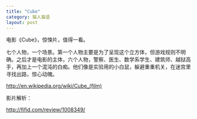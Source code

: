 ```yaml
---
title: "Cube"
category: 猫人猫语
layout: post
---
```

电影《Cube》，惊悚片，值得一看。



七个人物，一个场景。第一个人物主要是为了呈现这个立方体，但游戏规则不明确。之后才是电影的主体，六个人物，警察、医生、数学系学生、建筑师、越狱高手，再加上一个混沌的白痴。他们像是实验用的小白鼠，躲避重重机关，在迷宫里寻找出路，惊心动魄。

http://en.wikipedia.org/wiki/Cube_(film)

影片解析：

http://fifid.com/review/1008349/

